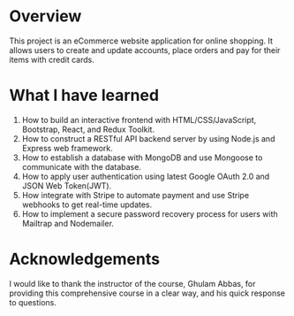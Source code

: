 # Overview
This project is an eCommerce website application for online shopping. It allows users to create and update accounts, place orders and pay for their items with credit cards.

# What I have learned
1. How to build an interactive frontend with HTML/CSS/JavaScript, Bootstrap, React, and Redux Toolkit.
2. How to construct a RESTful API backend server by using Node.js and Express web framework.
3. How to establish a database with MongoDB and use Mongoose to communicate with the database.
4. How to apply user authentication using latest Google OAuth 2.0 and JSON Web Token(JWT).
5. How integrate with Stripe to automate payment and use Stripe webhooks to get real-time updates.
6. How to implement a secure password recovery process for users with Mailtrap and Nodemailer.

# Acknowledgements
I would like to thank the instructor of the course, Ghulam Abbas, for providing this comprehensive course in a clear way, and his quick response to questions.
